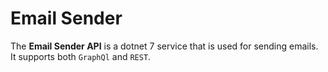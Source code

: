 # Email Sender

The **Email Sender API** is a dotnet 7 service that is used for sending emails. It supports both ``GraphQl`` and ``REST``.